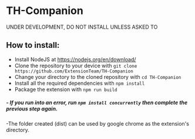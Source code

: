 # TH-Companion
UNDER DEVELOPMENT, DO NOT INSTALL UNLESS ASKED TO


## How to install:
- Install NodeJS at https://nodejs.org/en/download/
- Clone the repository to your device with ```git clone https://github.com/ExtensionTeam/TH-Companion```
- Change your directory to the cloned repository with ```cd TH-Companion```
- Install all the required dependencies with ```npm install```
- Package the extension with ```npm run build```
##### - If you run into an error, run ```npm install concurrently``` then complete the previous step again.

-The folder created (dist) can be used by google chrome as the extension's directory.

